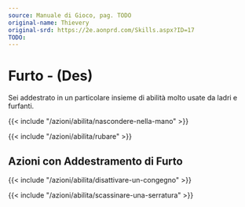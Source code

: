 ```yaml
---
source: Manuale di Gioco, pag. TODO
original-name: Thievery
original-srd: https://2e.aonprd.com/Skills.aspx?ID=17
TODO:
---
```


# Furto - (Des)

Sei addestrato in un particolare insieme di abilità molto usate da ladri e
furfanti.

{{< include "/azioni/abilita/nascondere-nella-mano" >}}

{{< include "/azioni/abilita/rubare" >}}

## Azioni con Addestramento di Furto

{{< include "/azioni/abilita/disattivare-un-congegno" >}}

{{< include "/azioni/abilita/scassinare-una-serratura" >}}
